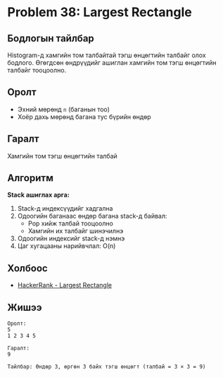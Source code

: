 # Problem 38: Largest Rectangle
## Бодлогын тайлбар

Histogram-д хамгийн том талбайтай тэгш өнцөгтийн талбайг олох бодлого. Өгөгдсөн өндрүүдийг ашиглан хамгийн том тэгш өнцөгтийн талбайг тооцоолно.

## Оролт

- Эхний мөрөнд `n` (баганын тоо)
- Хоёр дахь мөрөнд багана тус бүрийн өндөр

## Гаралт

Хамгийн том тэгш өнцөгтийн талбай

## Алгоритм

**Stack ашиглах арга:**

1. Stack-д индексүүдийг хадгална
2. Одоогийн баганаас өндөр багана stack-д байвал:
   - Pop хийж талбай тооцоолно
   - Хамгийн их талбайг шинэчилнэ
3. Одоогийн индексийг stack-д нэмнэ
4. Цаг хугацааны нарийвчлал: O(n)

## Холбоос

- [HackerRank - Largest Rectangle](https://www.hackerrank.com/challenges/largest-rectangle)

## Жишээ

```
Оролт:
5
1 2 3 4 5

Гаралт:
9

Тайлбар: Өндөр 3, өргөн 3 байх тэгш өнцөгт (талбай = 3 × 3 = 9)
```